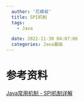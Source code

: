 ```yaml
---
  author: '花裤衩'
  title: SPI机制
  tags:
    - Java

  date: 2022-11-30 04:07:06
  categories: Java基础
---
```



# 参考资料 <Badge type="tip" text="Tip"/>
[Java常用机制 - SPI机制详解](https://pdai.tech/md/java/advanced/java-advanced-spi.html)